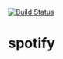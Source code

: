 [![Build Status](https://www.travis-ci.com/OathMeadow/spotify.svg?branch=main)](https://www.travis-ci.com/OathMeadow/spotify)

# spotify
